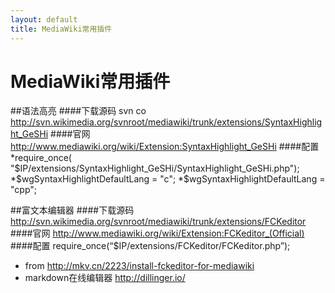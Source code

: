 ```yaml
---
layout: default
title: MediaWiki常用插件
---
```

# MediaWiki常用插件

##语法高亮
####下载源码
svn co http://svn.wikimedia.org/svnroot/mediawiki/trunk/extensions/SyntaxHighlight_GeSHi
####官网
http://www.mediawiki.org/wiki/Extension:SyntaxHighlight_GeSHi
####配置
*require_once( "$IP/extensions/SyntaxHighlight_GeSHi/SyntaxHighlight_GeSHi.php");
*$wgSyntaxHighlightDefaultLang = "c";
*$wgSyntaxHighlightDefaultLang = "cpp";

##富文本编辑器
####下载源码
http://svn.wikimedia.org/svnroot/mediawiki/trunk/extensions/FCKeditor
####官网
http://www.mediawiki.org/wiki/Extension:FCKeditor_(Official)
####配置
require_once(“$IP/extensions/FCKeditor/FCKeditor.php”);


* from http://mkv.cn/2223/install-fckeditor-for-mediawiki
* markdown在线编辑器 http://dillinger.io/